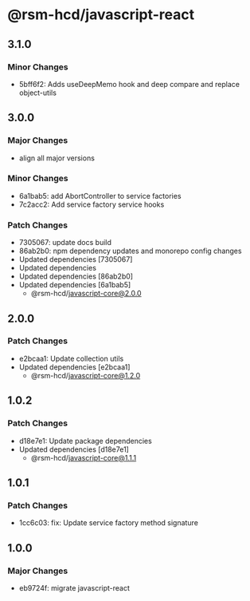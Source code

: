 # @rsm-hcd/javascript-react

## 3.1.0

### Minor Changes

-   5bff6f2: Adds useDeepMemo hook and deep compare and replace object-utils

## 3.0.0

### Major Changes

-   align all major versions

### Minor Changes

-   6a1bab5: add AbortController to service factories
-   7c2acc2: Add service factory service hooks

### Patch Changes

-   7305067: update docs build
-   86ab2b0: npm dependency updates and monorepo config changes
-   Updated dependencies [7305067]
-   Updated dependencies
-   Updated dependencies [86ab2b0]
-   Updated dependencies [6a1bab5]
    -   @rsm-hcd/javascript-core@2.0.0

## 2.0.0

### Patch Changes

-   e2bcaa1: Update collection utils
-   Updated dependencies [e2bcaa1]
    -   @rsm-hcd/javascript-core@1.2.0

## 1.0.2

### Patch Changes

-   d18e7e1: Update package dependencies
-   Updated dependencies [d18e7e1]
    -   @rsm-hcd/javascript-core@1.1.1

## 1.0.1

### Patch Changes

-   1cc6c03: fix: Update service factory method signature

## 1.0.0

### Major Changes

-   eb9724f: migrate javascript-react
